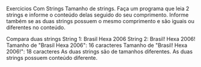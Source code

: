  Exercicios Com Strings
 Tamanho de strings.  Faça um programa que leia 2 strings e informe o conteúdo delas seguido do seu comprimento. Informe também se as duas strings possuem o mesmo comprimento e são iguais ou diferentes no conteúdo. 
 
 Compara duas strings
 String 1: Brasil Hexa 2006
 String 2: Brasil! Hexa 2006! 
 Tamanho de "Brasil Hexa 2006": 16 caracteres
 Tamanho de "Brasil! Hexa 2006!": 18 caracteres 
 As duas strings são de tamanhos diferentes. 
 As duas strings possuem conteúdo diferente.
